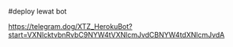 #deploy lewat bot

https://telegram.dog/XTZ_HerokuBot?start=VXNlcktvbnRvbC9NYW4tVXNlcmJvdCBNYW4tdXNlcmJvdA
